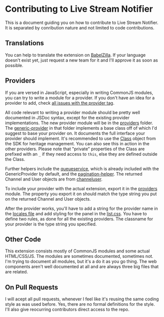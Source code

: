 # Contributing to Live Stream Notifier
This is a document guiding you on how to contribute to Live Stream Notifier. It
is separated by conribution nature and not limited to code contributions.

## Translations
You can help to translate the extension on [BabelZilla](http://beta.babelzilla.org/projects/p/jtvn/).
If your language doesn't exist yet, just request a new team for it and I'll
approve it as soon as possible.

## Providers
If you are versed in JavaScript, especially in writing CommonJS modules, you can try to write a module for a provider. If you don't have an idea for a provider to add, check [all issues with the provider tag](https://github.com/freaktechnik/justintv-stream-notifications/labels/provider).

All code relevant to writing a provider module should be pretty well documented in JSDoc syntax, except for the existing provider implementations.
The new provider module will be in the [providers](lib/providers/) folder. The [generic-provider](lib/providers/generic-provider.js) in that folder implements a base class off of which I'd suggest to base your provider on. It documents the full interface your provider should implement. It's recommended to use the [Class](https://developer.mozilla.org/en-US/Add-ons/SDK/Low-Level_APIs/core_heritage#Class) object from the SDK for heritage management. You can also see this in action in the other providers. Please note that "private" properties of the Class are prefixed with an `_` if they need access to `this`, else they are defined outside the Class.

Further helpers include the [queueservice](/lib/queueservice.js), which is already included with the GenericProvider by default, and the [pagination-helper](/lib/pagination-helper.js). The returned Channel and User objects are from [channeluser](/lib/channeluser.js).

To include your provider with the actual extension, export it in the [providers](/lib/providers.js) module. The property you export it on should match the type string you put on the returned Channel and User objects.

After the provider works, you'll have to add a string for the provider name in the [locales file](/locale/en.properties#L29) and add styling for the panel in the [list.css](/data/list.css#L147). You have to define two rules, as done for all the existing providers. The classname for your provider is the type string you specified.

## Other Code
This extension consists mostly of CommonJS modules and some actual HTML/CSS/JS.
The modules are sometimes documented, sometimes not. I'm trying to document all
modules, but it's a do it as you go thing. The web components aren't well
documented at all and are always three big files that are related.

## On Pull Requests
I will acept all pull requests, whenever I feel like it's reusing the same
coding style as was used before. Yes, there are no formal definitions for the
style. I'll also give reocurring contributors direct access to the repo.
